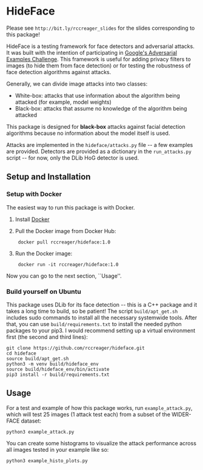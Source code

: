 # HideFace 

Please see `http://bit.ly/rccreager_slides` for the slides corresponding to this package!

HideFace is a testing framework for face detectors and adversarial attacks.
It was built with the intention of participating in [Google's Adversarial Examples Challenge](https://ai.googleblog.com/2018/09/introducing-unrestricted-adversarial.html).
This framework is useful for adding privacy filters to images (to hide them from face detection) or for testing the robustness of face detection algorithms against attacks.

Generally, we can divide image attacks into two classes:
* White-box: attacks that use information about the algorithm being attacked (for example, model weights)
* Black-box: attacks that assume no knowledge of the algorithm being attacked

This package is designed for **black-box** attacks against facial detection algorithms because no information about the model itself is used. 

Attacks are implemented in the `hideface/attacks.py` file -- a few examples are provided.
Detectors are provided as a dictionary in the `run_attacks.py` script -- for now, only the DLib HoG detector is used. 

## Setup and Installation

### Setup with Docker

The easiest way to run this package is with Docker.
1. Install [Docker](https://docs.docker.com/install/)
2. Pull the Docker image from Docker Hub:

        docker pull rccreager/hideface:1.0
3. Run the Docker image:

        docker run -it rccreager/hideface:1.0 
Now you can go to the next section, ``Usage''. 
 
### Build yourself on Ubuntu

This package uses DLib for its face detection -- this is a C++ package and it takes a long time to build, so be patient! 
The script `build/apt_get.sh` includes sudo commands to install all the necessary systemwide tools.
After that, you can use `build/requirements.txt` to install the needed python packages to your pip3.
I would recommend setting up a virtual environment first (the second and third lines):
    
    git clone https://github.com/rccreager/hideface.git
    cd hideface
    source build/apt_get.sh
    python3 -m venv build/hideface_env
    source build/hideface_env/bin/activate
    pip3 install -r build/requirements.txt

## Usage 

For a test and example of how this package works, run `example_attack.py`, which will test 25 images (1 attack test each) from a subset of the WIDER-FACE dataset:

    python3 example_attack.py

You can create some histograms to visualize the attack performance across all images tested in your example like so:

    python3 example_histo_plots.py
